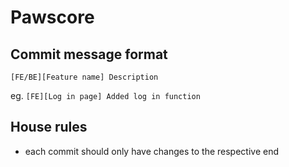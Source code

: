 # Pawscore



## Commit message format

```[FE/BE][Feature name] Description```

eg.
```[FE][Log in page] Added log in function```


## House rules

- each commit should only have changes to the respective end


